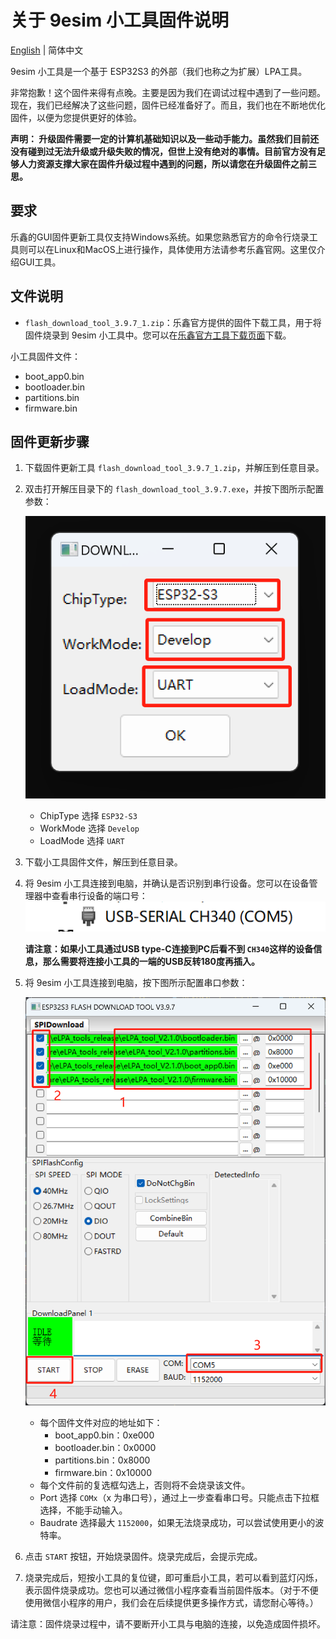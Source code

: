 # 关于 9esim 小工具固件说明

[English](README.md) | 简体中文

9esim 小工具是一个基于 ESP32S3 的外部（我们也称之为扩展）LPA工具。

非常抱歉！这个固件来得有点晚。主要是因为我们在调试过程中遇到了一些问题。现在，我们已经解决了这些问题，固件已经准备好了。而且，我们也在不断地优化固件，以便为您提供更好的体验。

**声明：
    升级固件需要一定的计算机基础知识以及一些动手能力。虽然我们目前还没有碰到过无法升级或升级失败的情况，但世上没有绝对的事情。目前官方没有足够人力资源支撑大家在固件升级过程中遇到的问题，所以请您在升级固件之前三思。**

## 要求

乐鑫的GUI固件更新工具仅支持Windows系统。如果您熟悉官方的命令行烧录工具则可以在Linux和MacOS上进行操作，具体使用方法请参考乐鑫官网。这里仅介绍GUI工具。

## 文件说明

- `flash_download_tool_3.9.7_1.zip`：乐鑫官方提供的固件下载工具，用于将固件烧录到 9esim 小工具中。您可以在[乐鑫官方工具下载页面](https://www.espressif.com/en/support/download/other-tools)下载。

小工具固件文件：

- boot_app0.bin
- bootloader.bin
- partitions.bin
- firmware.bin

## 固件更新步骤

1. 下载固件更新工具 `flash_download_tool_3.9.7_1.zip`，并解压到任意目录。
2. 双击打开解压目录下的 `flash_download_tool_3.9.7.exe`，并按下图所示配置参数：

   ![1724987263631](assets/1724987263631.png)

   - ChipType 选择 `ESP32-S3`
   - WorkMode 选择 `Develop`
   - LoadMode 选择 `UART`
3. 下载小工具固件文件，解压到任意目录。
4. 将 9esim 小工具连接到电脑，并确认是否识别到串行设备。您可以在设备管理器中查看串行设备的端口号：
   ![1724988721027](assets/1724988721027.png)

   **请注意：如果小工具通过USB type-C连接到PC后看不到 `CH340`这样的设备信息，那么需要将连接小工具的一端的USB反转180度再插入。**
5. 将 9esim 小工具连接到电脑，按下图所示配置串口参数：

   ![1724988591041](assets/1724988591041.png)

   - 每个固件文件对应的地址如下：
     - boot_app0.bin：0xe000
     - bootloader.bin：0x0000
     - partitions.bin：0x8000
     - firmware.bin：0x10000
   - 每个文件前的复选框勾选上，否则将不会烧录该文件。
   - Port 选择 `COMx`（x 为串口号），通过上一步查看串口号。只能点击下拉框选择，不能手动输入。
   - Baudrate 选择最大 `1152000`，如果无法烧录成功，可以尝试使用更小的波特率。
6. 点击 `START` 按钮，开始烧录固件。烧录完成后，会提示完成。
7. 烧录完成后，短按小工具的复位键，即可重启小工具，若可以看到蓝灯闪烁，表示固件烧录成功。您也可以通过微信小程序查看当前固件版本。（对于不便使用微信小程序的用户，我们会在后续提供更多操作方式，请您耐心等待。）

请注意：固件烧录过程中，请不要断开小工具与电脑的连接，以免造成固件损坏。

